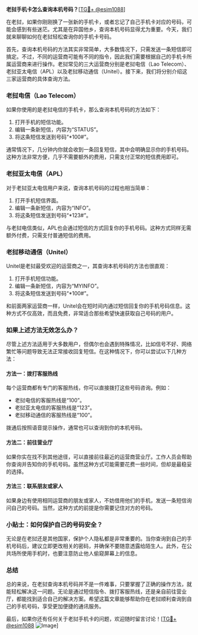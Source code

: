 **老挝手机卡怎么查询本机号码？**[[TG💪+ @esim1088](https://t.me/s/esim1088)]

在老挝，如果你刚刚换了一张新的手机卡，或者忘记了自己手机卡对应的号码，可能会感到有些迷茫。尤其是在异国他乡，查询本机号码显得尤为重要。今天，我们就来聊聊如何在老挝轻松查询你的手机卡号码。

首先，查询本机号码的方法其实非常简单，大多数情况下，只需发送一条短信即可搞定。不过，不同的运营商可能有不同的指令，因此我们需要根据自己的手机卡所属运营商来进行操作。老挝常见的三大运营商分别是老挝电信（Lao Telecom）、老挝亚太电信（APL）以及老挝移动通信（Unitel）。接下来，我们将分别介绍这三家运营商的具体查询方法。

### 老挝电信（Lao Telecom）

如果你使用的是老挝电信的手机卡，那么查询本机号码的方法如下：

1. 打开手机的短信功能。
2. 编辑一条新短信，内容为“STATUS”。
3. 将这条短信发送到号码“*100#”。

通常情况下，几分钟内你就会收到一条回复短信，其中会明确显示你的手机号码。这种方法非常方便，几乎不需要额外的费用，只需支付正常的短信费用即可。

### 老挝亚太电信（APL）

对于老挝亚太电信用户来说，查询本机号码的过程也相当简单：

1. 打开手机短信界面。
2. 编辑一条新短信，内容为“INFO”。
3. 将这条短信发送到号码“*123#”。

与老挝电信类似，APL也会通过短信的方式回复你的手机号码。这种方式同样无需额外付费，只需支付普通短信的费用。

### 老挝移动通信（Unitel）

Unitel是老挝最受欢迎的运营商之一，其查询本机号码的方法也很直观：

1. 打开手机短信功能。
2. 编辑一条新短信，内容为“MYINFO”。
3. 将这条短信发送到号码“*100#”。

和前面两家运营商一样，Unitel会在短时间内通过短信回复你的手机号码信息。这种方式不仅高效，而且免费，非常适合那些希望快速获取自己号码的用户。

### 如果上述方法无效怎么办？

尽管上述方法适用于大多数用户，但偶尔也会遇到特殊情况，比如信号不好、网络繁忙等问题导致无法正常接收回复短信。在这种情况下，你可以尝试以下几种方法：

#### 方法一：拨打客服热线

每个运营商都有专门的客服热线，你可以直接拨打这些号码咨询。例如：
- 老挝电信的客服热线是“100”。
- 老挝亚太电信的客服热线是“123”。
- 老挝移动通信的客服热线是“100”。

拨通后按照语音提示操作，通常也可以查询到你的本机号码。

#### 方法二：前往营业厅

如果你实在找不到其他途径，可以直接前往最近的运营商营业厅。工作人员会帮助你查询并告知你的手机号码。虽然这种方式可能需要花费一些时间，但却是最稳妥的选择。

#### 方法三：联系朋友或家人

如果身边有使用相同运营商的朋友或家人，不妨借用他们的手机，发送一条短信询问自己的号码。当然，这种方式的前提是你需要记住对方的号码。

### 小贴士：如何保护自己的号码安全？

无论是在老挝还是其他国家，保护个人隐私都是非常重要的。当你查询到自己的手机号码后，建议立即更改相关的密码，并确保不要随意透露给陌生人。此外，在公共场所使用手机时，也要注意防止他人偷窥屏幕上的信息。

### 总结

总的来说，在老挝查询本机号码并不是一件难事，只要掌握了正确的操作方法，就能轻松解决这一问题。无论是通过短信指令、拨打客服热线，还是亲自前往营业厅，都能找到适合自己的解决方案。希望这篇文章能够帮助你在老挝顺利查询到自己的手机号码，享受更加便捷的通讯服务。

最后，如果你还有任何关于老挝手机卡的问题，欢迎随时留言讨论！[[TG💪+ @esim1088](https://t.me/s/esim1088) ![Image](https://i.postimg.cc/4NQfJmqS/Snipaste-2025-05-13-00-14-12.png)]
